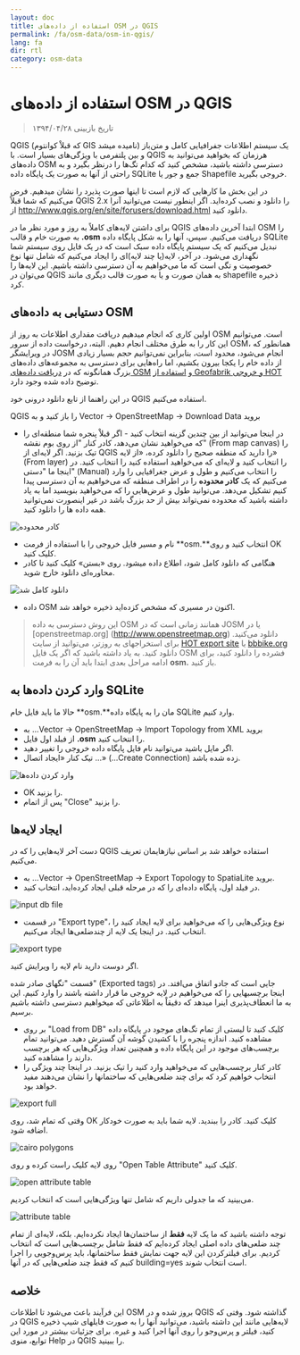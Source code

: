 ```yaml
---
layout: doc
title: استفاده از داده‌های OSM در QGIS
permalink: /fa/osm-data/osm-in-qgis/
lang: fa
dir: rtl
category: osm-data
---
```


استفاده از داده‌های OSM در QGIS
=================

> تاریخ بازبینی ۱۳۹۴/۰۴/۲۸

QGIS (که قبلاْ کوانتوم GIS نامیده میشد) یک سیستم اطلاعات جفرافیایی کامل  و متن‌باز و بین پلتفرمی با ویژگی‌های بسیار است. با QGIS هرزمان که بخواهید می‌توانید به داده‌های OSM دسترسی داشته باشید، مشخص کنید که کدام تگ‌ها را درنظر بگیرد و به راحتی از آنها به صورت یک پایگاه داده SQLite جمع و جور یا Shapefile خروجی بگیرید.  

در این بخش ما کارهایی که لازم است تا اینها صورت پذیرد را نشان میدهیم. فرض می‌کنیم که شما قبلاً QGIS 2.x را دانلود و نصب کرده‌اید. اگر اینطور نیست می‌توانید آنرا از <http://www.qgis.org/en/site/forusers/download.html> دانلود کنید.  

برای داشتن لایه‌های کاملاً به روز و مورد نظر ما در QGIS ابتدا آخرین داده‌های OSM را به صورت خام و قالب **.osm** دریافت می‌کنیم. سپس، آنها را به شکل پایگاه داده SQLite نبدیل می‌کنیم که یک سیستم پایگاه داده سبک است که در یک فایل روی سیستم شما نگهداری می‌شود. در آخر، لایه‌(یا چند لایه)ای را ایجاد می‌کنیم که شامل تنها نوع خصوصیت و تگی است که ما می‌خواهیم به آن دسترسی داشته باشیم. این لایه‌ها را می‌توان در QGIS به همان صورت و یا به صورت قالب دیگری مانند shapefile ذخیره کرد.  

دستیابی به داده‌های OSM
---------------------------

اولین کاری که انجام میدهیم دریافت مقداری اطلاعات به روز از OSM است. می‌توانیم این کار را به طرق مختلف انجام دهیم. البته، درخواست داده از سرور OSM، همانطور که در ویرایشگر JOSM انجام می‌شود، محدود است، بنابراین نمی‌توانیم حجم بسیار زیادی از داده خام را یکجا بیرون بکشیم، اما راه‌هایی برای دسترسی به مجموعه‌های داده‌های بزرگ 
همانگونه که در [دریافت داده‌های OSM](/fa/osm-data/getting-data) و [استفاده از Geofabrik و خروجی HOT](/fa/osm-data/geofabrik-and-hot-export) توضیح داده شده وجود دارد.  

در این راهنما از تابع دانلود درونی خود QGIS استفاده می‌کنیم.  

QGIS را باز کنید و به Vector -> OpenStreetMap -> Download Data بروید  
- در اینجا می‌توانید از بین چندین گزینه انتخاب کنید - اگر قبلاْ پنجره شما منطقه‌ای را که می‌خواهید نشان می‌دهد، کادر کنار "از روی بوم نقشه" (From map canvas) را تیک بزنید. اگر لایه‌ای از QGIS را دارید که منطقه صحیح را دانلود کرده، «از لایه» (From layer) را انتخاب کنید و لایه‌ای که می‌خواهید استفاده کنید را انتخاب کنید. در اینجا ما "دستی" (Manual) را انتخاب می‌کنیم و طول و عرض جغرافیایی را وارد می‌کنیم که یک **کادر محدوده** را در اطراف منطقه که می‌خواهیم به آن دسترسی پیدا کنیم	 تشکیل می‌دهد. می‌توانید طول و عرض‌هایی را که می‌خواهید بنویسید اما به یاد داشته باشید که محدوده نمی‌تواند بیش از حد بزرگ باشد در غیر اینصورت نمی‌توانید همه داده ها را دانلود کنید.  

![کادر محدوده][bounding box]

- نام و مسیر فایل خروجی را با استفاده از فرمت **osm.**انتخاب کنید و روی OK کلیک کنید.  
- هنگامی که دانلود کامل شود، اطلاع داده میشود. روی «بستن» کلیک کنید تا کادر محاوره‌ای دانلود خارج شوید.  

![دانلود کامل شد][download complete]

- داده OSM اکنون در مسیری که مشخص کزده‌اید ذخیره خواهد شد.  

> این روش دسترسی به داده OSM همانند زمانی است که در JOSM یا در [openstreetmap.org] (http://www.openstreetmap.org) دانلود می‌کنید. برای استخراجهای به روزتر، می‌توانید از سایت [HOT export site](http://export.hotosm.org) یا [bbbike.org](http://extract.bbbike.org/) دانلود کنید. به یاد داشته باشید که اگر یک فایل OSM فشرده را دانلود کنید، برای ادامه مراحل بعدی ابتدا باید آن را به فرمت **osm.** باز کنید.  


وارد کردن داده‌ها به SQLite
---------------------------

حالا ما باید فایل خام **osm.**مان را به پایگاه داده SQLite وارد کنیم.  

- به ...Vector -> OpenStreetMap -> Import Topology from XML بروید  
- از فبلد اول فایل **.osm** را انتخاب کنید.  
- اگر مایل باشید می‌توانید نام فایل پایگاه داده خروجی را تغییر دهید.  
- تیک کنار «ایجاد اتصال ...» (...Create Connection) زده شده باشد.  

![وارد کردن داده‌ها][import dialog]  

- OK را بزنید.  
- پس از اتمام "Close" را بزنید.  


ایجاد لایه‌ها
--------------

دست آخر لایه‌هایی را که در QGIS استفاده خواهد شد بر اساس نیازهایمان تعریف می‌کنیم.  

- به ...Vector -> OpenStreetMap -> Export Topology to SpatiaLite بروید.  
- در فیلد اول، پایگاه داده‌ای را که در مرحله قبلی ایجاد کرده‌اید، انتخاب کنید.  

![input db file][]  

- در قسمت "Export type"، نوع ویژگی‌هایی را که می‌خواهید برای لایه ایجاد کنید را انتخاب کنید. در اینجا یک لایه از چندضلعی‌ها ایجاد می‌کنیم.  

![export type][]  

اگر دوست دارید نام لایه را ویرایش کنید.  

قسمت "تگهای صادر شده" (Exported tags) جایی است که جادو اتفاق می‌افتد. در اینجا برچسبهایی را که می‌خواهیم در لایه خروجی ما قرار داشته باشند را وارد کنیم. این به ما انعطاف‌پذیری اینرا میدهد که دقیقاْ به اطلاعاتی که میخواهیم دسترسی داشته باشیم برسیم.  

- بر روی "Load from DB" کلیک کنید تا لیستی از تمام تگ‌های موجود در پایگاه داده مشاهده کنید. اندازه پنجره را با کشیدن گوشه آن گسترش دهید. می‌توانید تمام برچسب‌های موجود در این پایگاه داده و همچنین تعداد ویژگی‌هایی که هر برچسب دارند را مشاهده کنید.  
- کادر کنار برچسب‌هایی که می‌خواهید وارد کنید را تیک بزنید. در اینجا چند ویژگی را انتخاب خواهیم کرد که برای چند ضلعی‌هایی که ساختمانها را نشان می‌دهند مفید خواهد بود.  

![export full][]  

وقتی که تمام شد، روی OK کلیک کنید. کادر را ببندید. لایه شما باید به صورت خودکار اضافه شود.  

![cairo polygons][]  

روی لایه کلیک راست کرده و روی "Open Table Attribute" کلیک کنید.  

![open attribute table][]  

می‌بینید که ما جدولی داریم که شامل تنها ویژگی‌هایی است که انتخاب کردیم.  

![attribute table][]  

توجه داشته باشید که ما یک لایه **فقط** از ساختمان‌ها ایجاد نکرده‌ایم. بلکه، لایه‌ای از  تمام چند ضلعی‌های داده اصلی ایجاد کرده‌ایم که فقط شامل برچسب‌هایی است که انتخاب کردیم. برای فیلترکردن این لایه جهت نمایش فقط ساختمانها، باید پرس‌وجویی را اجرا کنیم که فقط چند ضلعی‌هایی که در آنها building=yes است انتخاب شوند.


خلاصه
-------

این فرآیند باعث می‌شود تا اطلاعات OSM بروز شده و در QGIS گذاشته شود. وفتی که در QGIS لایه‌هایی مانند این داشته باشید، می‌توانید آنها را به صورت فایلهای شیپ ذخیره کنید، فیلتر و پرس‌وجو را روی آنها اجرا کنید و غیره. برای جزئیات بیشتر در مورد این توابع، منوی Help در QGIS را ببینید.  


[bounding box]: /images/osm-data/bounding_box.png
[download complete]: /images/osm-data/download_complete.png
[import dialog]: /images/osm-data/import_dialog.png
[input db file]: /images/osm-data/input_db_file.png
[export type]: /images/osm-data/export_type.png
[export full]: /images/osm-data/export_full.png
[cairo polygons]: /images/osm-data/cairo_polygons.png
[open attribute table]: /images/osm-data/open_attribute_table.png
[attribute table]: /images/osm-data/attribute_table.png
